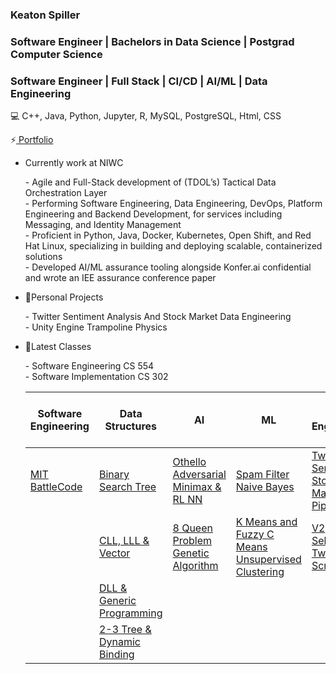 ### Keaton Spiller
### Software Engineer | Bachelors in Data Science | Postgrad Computer Science
### Software Engineer | Full Stack | CI/CD | AI/ML | Data Engineering

💻 C++, Java, Python, Jupyter, R, MySQL, PostgreSQL, Html, CSS

⚡<a href="https://keatonspiller.github.io/Portfolio/"> Portfolio</a>

<ul>
  <li> Currently work at NIWC </li><p>
    - Agile and Full-Stack development of (TDOL’s) Tactical Data Orchestration Layer <br>
    - Performing Software Engineering, Data Engineering, DevOps, Platform Engineering and Backend Development, for services including Messaging, and Identity Management <br>
    - Proficient in Python, Java, Docker, Kubernetes, Open Shift, and Red Hat Linux, specializing in building and deploying scalable, containerized solutions <br>
    - Developed AI/ML assurance tooling alongside Konfer.ai confidential and wrote an IEE assurance conference paper <br>
  
  <li>🥽Personal Projects </li><p>
    - Twitter Sentiment Analysis And Stock Market Data Engineering <br>
    - Unity Engine Trampoline Physics <br>

<li>📖Latest Classes </li><p>
    - Software Engineering CS 554 
    <br>
    - Software Implementation CS 302

|  Software Engineering | Data Structures | AI | ML | Data Engineering | Data Science / Data Analysis |
| ------------- | ------------- |------------- | ------------- | ------------- |------------- |
| [MIT BattleCode](https://github.com/KeatonSpiller/SE_battlecode23_winter2024) | [Binary Search Tree](https://github.com/KeatonSpiller/Riddler-Game/blob/main/README.md) |[Othello Adversarial Minimax & RL NN](https://github.com/KeatonSpiller/Othello)  |[ Spam Filter Naive Bayes ](https://github.com/KeatonSpiller/Spam-Filter) | [Twitter Sentiment Stock Market Pipeline](https://github.com/KeatonSpiller/Twitter_Data_Engineering)| [Modern Regression Analysis](https://github.com/KeatonSpiller/Modern-Regression-Analysis) |
| |[CLL, LLL & Vector](https://github.com/KeatonSpiller/SnowSports/tree/main)|[8 Queen Problem Genetic Algorithm](https://github.com/KeatonSpiller/data)| [K Means and Fuzzy C Means Unsupervised Clustering](https://github.com/KeatonSpiller/K-Means-and-Fuzzy-C-Means-Clustering)| [V2 Selenium Twitter Web Scraper](https://github.com/KeatonSpiller/Social_Media_Pipeline)| [Statistical Learning ](https://github.com/KeatonSpiller/Statistical-Learning)  |
| | [DLL & Generic Programming](https://github.com/KeatonSpiller/Animal-Adoption/tree/main) | | | |
| | [2-3 Tree & Dynamic Binding](https://github.com/KeatonSpiller/Dynamic-Binding-Games/tree/main) | | | | |
 
<!--
- 🔭 I’m currently working on ...
- 🌱 I’m currently learning ...
- 👯 I’m looking to collaborate on ...
- 🤔 I’m looking for help with ...
- 💬 Ask me about ...
- 📫 How to reach me: ...
- 😄 Pronouns: ...
- ⚡ Fun fact: ...
-->
